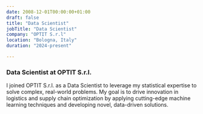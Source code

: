 ```yaml
---
date: 2008-12-01T00:00:00+01:00
draft: false
title: "Data Scientist"
jobTitle: "Data Scientist"
company: "OPTIT S.r.l"
location: "Bologna, Italy"
duration: "2024-present"

---
```

### Data Scientist at OPTIT S.r.l.

I joined OPTIT S.r.l. as a Data Scientist to leverage my statistical expertise to solve complex, real-world problems. My goal is to drive innovation in logistics and supply chain optimization by applying cutting-edge machine learning techniques and developing novel, data-driven solutions.

